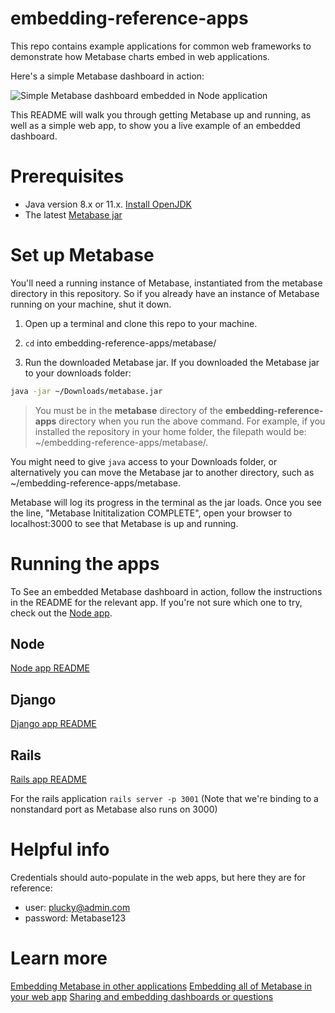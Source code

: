 # embedding-reference-apps
This repo contains example applications for common web frameworks to demonstrate how Metabase charts embed in web applications.

Here's a simple Metabase dashboard in action:

![Simple Metabase dashboard embedded in Node application](/static/img/metabase_node_embed.gif)

This README will walk you through getting Metabase up and running, as well as a simple web app, to show you a live example of an embedded dashboard.

# Prerequisites
- Java version 8.x or 11.x. [Install OpenJDK](https://openjdk.java.net/install/)
- The latest [Metabase jar](https://www.metabase.com/start/jar.html)

# Set up Metabase
You'll need a running instance of Metabase, instantiated from the metabase directory in this repository. So if you already have an instance of Metabase running on your machine, shut it down.

1. Open up a terminal and clone this repo to your machine.

2. `cd` into embedding-reference-apps/metabase/

3. Run the downloaded Metabase jar. If you downloaded the Metabase jar to your downloads folder:

```bash
java -jar ~/Downloads/metabase.jar
```
> You must be in the **metabase** directory of the **embedding-reference-apps** directory when you run the above command. For example, if you installed the repository in your home folder, the filepath would be: ~/embedding-reference-apps/metabase/.

You might need to give `java` access to your Downloads folder, or alternatively you can move the Metabase jar to another directory, such as ~/embedding-reference-apps/metabase.

Metabase will log its progress in the terminal as the jar loads. Once you see the line, "Metabase Inititalization COMPLETE", open your browser to localhost:3000 to see that Metabase is up and running. 

# Running the apps

To See an embedded Metabase dashboard in action, follow the instructions in the README for the relevant app. If you're not sure which one to try, check out the [Node app](/node/README.md).

## Node
[Node app README](/node/README.md)

## Django
[Django app README](/django/README.md)

## Rails
[Rails app README](/rails/README.md)

For the rails application
`rails server -p 3001`
(Note that we're binding to a nonstandard port as Metabase also runs on 3000)


# Helpful info
Credentials should auto-populate in the web apps, but here they are for reference:

- user: plucky@admin.com
- password: Metabase123


# Learn more
[Embedding Metabase in other applications](https://www.metabase.com/docs/latest/administration-guide/13-embedding.html)
[Embedding all of Metabase in your web app](https://www.metabase.com/docs/latest/enterprise-guide/full-app-embedding.html)
[Sharing and embedding dashboards or questions](https://www.metabase.com/docs/latest/administration-guide/12-public-links.html)

